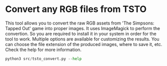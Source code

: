 # Convert any RGB files from TSTO

This tool allows you to convert the raw RGB assets from 'The Simpsons: Tapped Out' game into proper images.
It uses ImageMagick to perform the convertion. So you are required to install it in your system in order for the tool to work.
Multiple options are available for customizing the results. You can choose the file extension of the produced images, where to save it, etc.
Check the help for more information.

```python
python3 src/tsto_convert.py --help
```
